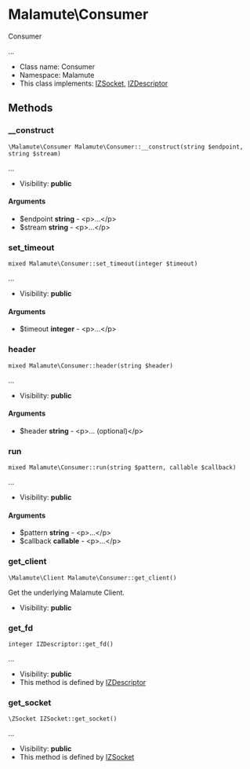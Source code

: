 Malamute\Consumer
===============

Consumer

...


* Class name: Consumer
* Namespace: Malamute
* This class implements: [IZSocket](IZSocket.md), [IZDescriptor](IZDescriptor.md)






Methods
-------


### __construct

    \Malamute\Consumer Malamute\Consumer::__construct(string $endpoint, string $stream)



...

* Visibility: **public**


#### Arguments
* $endpoint **string** - &lt;p&gt;...&lt;/p&gt;
* $stream **string** - &lt;p&gt;...&lt;/p&gt;



### set_timeout

    mixed Malamute\Consumer::set_timeout(integer $timeout)



...

* Visibility: **public**


#### Arguments
* $timeout **integer** - &lt;p&gt;...&lt;/p&gt;



### header

    mixed Malamute\Consumer::header(string $header)



...

* Visibility: **public**


#### Arguments
* $header **string** - &lt;p&gt;... (optional)&lt;/p&gt;



### run

    mixed Malamute\Consumer::run(string $pattern, callable $callback)



...

* Visibility: **public**


#### Arguments
* $pattern **string** - &lt;p&gt;...&lt;/p&gt;
* $callback **callable** - &lt;p&gt;...&lt;/p&gt;



### get_client

    \Malamute\Client Malamute\Consumer::get_client()

Get the underlying Malamute Client.



* Visibility: **public**




### get_fd

    integer IZDescriptor::get_fd()



...

* Visibility: **public**
* This method is defined by [IZDescriptor](IZDescriptor.md)




### get_socket

    \ZSocket IZSocket::get_socket()



...

* Visibility: **public**
* This method is defined by [IZSocket](IZSocket.md)



